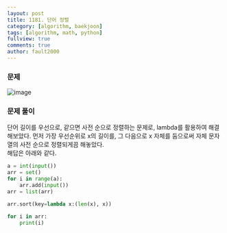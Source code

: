 ```yaml
---
layout: post
title: 1181. 단어 정렬
category: [algorithm, baekjoon]
tags: [algorithm, math, python]
fullview: true
comments: true
author: fault2000
---
```

### 문제

![image](https://user-images.githubusercontent.com/73513005/151021608-fae36617-fea6-47f0-a0d1-381726908106.png)

### 문제 풀이

단어 길이를 우선으로, 같으면 사전 순으로 정렬하는 문제로, lambda를 활용하여 해결해보았다. 먼저 가장 우선순위로 x의 길이를, 그 다음으로 x 자체를 둠으로써 자체 문자열의 사전 순으로 정렬되게끔 해놓았다.  
해답은 아래와 같다.

```python
a = int(input())
arr = set()
for i in range(a):
    arr.add(input())
arr = list(arr)

arr.sort(key=lambda x:(len(x), x))

for i in arr:
    print(i)
```

